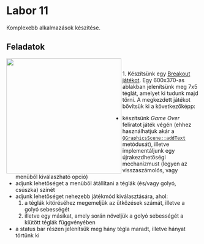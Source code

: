 # Labor 11

Komplexebb alkalmazások készítése.

## Feladatok

<img src="https://i.ibb.co/TMRp6W9/blockbuster.png" width="300px" align="left"> 
<br />
<p>
  1. Készítsünk egy <a href="https://elgoog.im/breakout">Breakout játékot</a>. Egy 600x370-as ablakban jelenítsünk meg 7x5 téglát, amelyet ki tudunk majd törni. A megkezdett játékot bővítsük ki a következőképp:
  <ul>
    <li> készítsünk <i>Game Over</i> feliratot játék végén (ehhez használhatjuk akár a <code><a href="[https://doc.qt.io/qt-5/qgraphicsscene.html#addText]">QGraphicsScene::addText</a></code> metódusát), illetve implementáljunk egy újrakezdhetőségi mechanizmust (legyen az visszaszámolós, vagy menüből kiválaszható opció)</li>
    <li> adjunk lehetőséget a menüből átállítani a téglák (és/vagy golyó, csúszka) színét</li>
    <li> adjunk lehetőséget nehezebb játékmód kiválasztására, ahol: 
         <ol>
           <li> a téglák kitöréséhez megemeljük az ütközések számát, illetve a golyó sebességét</li>
           <li> illetve egy másikat, amely során növeljük a golyó sebességét a kiütött téglák függvényében</li>
         </ol>
     </li>
    <li> a status bar részen jelenítsük meg hány tégla maradt, illetve hányat törtünk ki</li>
  <ul>
</p>
